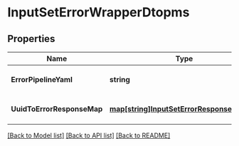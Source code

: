# InputSetErrorWrapperDtopms

## Properties
Name | Type | Description | Notes
------------ | ------------- | ------------- | -------------
**ErrorPipelineYaml** | **string** |  | [optional] [default to null]
**UuidToErrorResponseMap** | [**map[string]InputSetErrorResponseDtopms**](InputSetErrorResponseDTOPMS.md) |  | [optional] [default to null]

[[Back to Model list]](../README.md#documentation-for-models) [[Back to API list]](../README.md#documentation-for-api-endpoints) [[Back to README]](../README.md)

